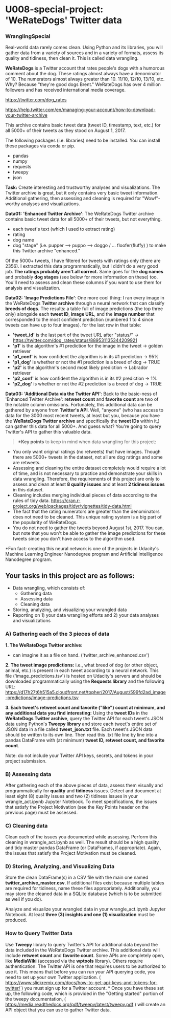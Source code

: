 # U008-special-project: 'WeRateDogs' Twitter data

### WranglingSpecial

Real-world data rarely comes clean. Using Python and its libraries, you will gather data from a variety of sources and in a variety of formats, assess its quality and tidiness, then clean it. This is called data wrangling. 

**WeRateDogs** is a Twitter account that rates people's dogs with a humorous comment about the dog. These ratings almost always have a denominator of 10. The numerators almost always greater than 10. 11/10, 12/10, 13/10, etc. Why? Because "they're good dogs Brent." WeRateDogs has over 4 million followers and has received international media coverage.

https://twitter.com/dog_rates

https://help.twitter.com/en/managing-your-account/how-to-download-your-twitter-archive

This archive contains basic tweet data (tweet ID, timestamp, text, etc.) for all 5000+ of their tweets as they stood on August 1, 2017.

The following packages (i.e. libraries) need to be installed. You can install these packages via conda or pip. 
 - pandas
 - numpy
 - requests
 - tweepy
 - json
 
__Task:__ Create interesting and trustworthy analyses and visualizations. The Twitter archive is great, but it only contains very basic tweet information. Additional gathering, then assessing and cleaning is required for "Wow!"-worthy analyses and visualizations.  

__Data01:__ **'Enhanced Twitter Archive'**: The WeRateDogs Twitter archive contains basic tweet data for all 5000+ of their tweets, but not everything. 
 - each tweet's text (which I used to extract rating)
 - rating
 - dog name
 - dog "stage" (i.e. pupper --> puppo --> doggo / ... floofer(fluffy) ) to make this Twitter archive "enhanced." 

Of the 5000+ tweets, I have filtered for tweets with ratings only (there are 2356). I extracted this data programmatically, but I didn't do a very good job. **The ratings probably aren't all correct.** Same goes for the **dog names** and probably **dog stages** (see below for more information on these) too. You'll need to assess and clean these columns if you want to use them for analysis and visualization.

__Data02:__ **'Image Predictions File'**: One more cool thing: I ran every image in the WeRateDogs **Twitter archive** through a neural network that can classify **breeds of dogs**. The results: a table full of image predictions (the top three only) alongside each **tweet ID**, **image URL**, and the **image number** that corresponded to the most confident prediction (numbered 1 to 4 since tweets can have up to four images). for the last row in that table:
 - **'tweet_id'** is the last part of the tweet URL after "status/" → https://twitter.com/dog_rates/status/889531135344209921
 - **'p1'** is the algorithm's #1 prediction for the image in the tweet → golden retriever
 - **'p1_conf'** is how confident the algorithm is in its #1 prediction → 95%
 - **'p1_dog'** is whether or not the #1 prediction is a breed of dog → TRUE
 - **'p2'** is the algorithm's second most likely prediction → Labrador retriever
 - **'p2_conf'** is how confident the algorithm is in its #2 prediction → 1%
 - **'p2_dog'** is whether or not the #2 prediction is a breed of dog → TRUE
 
__Data03:__ **'Additional Data via the Twitter API'**: Back to the basic-ness of 'Enhanced Twitter Archive': **retweet count** and **favorite count** are two of the notable column omissions. Fortunately, this additional data can be gathered by anyone from **Twitter's API**. Well, "anyone" (who has access to data for the 3000 most recent tweets, at least but you, because you have the **WeRateDogs Twitter archive** and specifically the **tweet IDs** within it,) can gather this data for all 5000+. And guess what? You're going to query Twitter's API to gather this valuable data.

> __*Key points__ to keep in mind when data wrangling for this project:
 - You only want original ratings (no retweets) that have images. Though there are 5000+ tweets in the dataset, not all are dog ratings and some are retweets.
 - Assessing and cleaning the entire dataset completely would require a lot of time, and is not necessary to practice and demonstrate your skills in data wrangling. Therefore, the requirements of this project are only to assess and clean at least **8 quality issues** and at least **2 tidiness issues** in this dataset.
 - Cleaning includes merging individual pieces of data according to the rules of tidy data. https://cran.r-project.org/web/packages/tidyr/vignettes/tidy-data.html
 - The fact that the rating numerators are greater than the denominators does not need to be cleaned. This unique rating system is a big part of the popularity of WeRateDogs.
 - You do not need to gather the tweets beyond August 1st, 2017. You can, but note that you won't be able to gather the image predictions for these tweets since you don't have access to the algorithm used.

*Fun fact: creating this neural network is one of the projects in Udacity's Machine Learning Engineer Nanodegree program and Artificial Intelligence Nanodegree program.


## Your tasks in this project are as follows:

 - Data wrangling, which consists of:
   - Gathering data
   - Assessing data
   - Cleaning data
 - Storing, analyzing, and visualizing your wrangled data
 - Reporting on 1) your data wrangling efforts and 2) your data analyses and visualizations


### A) Gathering each of the 3 pieces of data

__1. The WeRateDogs Twitter archive:__ 
 - can imagine it as a file on hand. ('twitter_archive_enhanced.csv')

__2. The tweet image predictions:__ i.e., what breed of dog (or other object, animal, etc.) is present in each tweet according to a neural network. This file ('image_predictions.tsv') is hosted on Udacity's servers and should be downloaded programmatically using the **Requests library** and the following URL: https://d17h27t6h515a5.cloudfront.net/topher/2017/August/599fd2ad_image-predictions/image-predictions.tsv

__3. Each tweet's retweet count and favorite ("like") count at minimum, and any additional data you find interesting:__ Using the **tweet IDs** in the **WeRateDogs Twitter archive**, query the Twitter API for each tweet's JSON data using Python's **Tweepy library** and store each tweet's entire set of JSON data in a file called **tweet_json.txt** file. Each tweet's JSON data should be written to its own line. Then read this .txt file line by line into a pandas DataFrame with (at minimum) **tweet ID, retweet count, and favorite count**. 

Note: do not include your Twitter API keys, secrets, and tokens in your project submission.

### B) Assessing data
After gathering each of the above pieces of data, assess them visually and programmatically for **quality** and **tidiness** issues. Detect and document at least eight (8) quality issues and two (2) tidiness issues in your wrangle_act.ipynb Jupyter Notebook. To meet specifications, the issues that satisfy the Project Motivation (see the Key Points header on the previous page) must be assessed.

### C) Cleaning data
Clean each of the issues you documented while assessing. Perform this cleaning in wrangle_act.ipynb as well. The result should be a high quality and tidy master pandas DataFrame (or DataFrames, if appropriate). Again, the issues that satisfy the Project Motivation must be cleaned.

### D) Storing, Analyzing, and Visualizing Data
Store the clean DataFrame(s) in a CSV file with the main one named **twitter_archive_master.csv**. If additional files exist because multiple tables are required for tidiness, name these files appropriately. Additionally, you may store the cleaned data in a SQLite database (which is to be submitted as well if you do).

Analyze and visualize your wrangled data in your wrangle_act.ipynb Jupyter Notebook. At least **three (3) insights and one (1) visualization** must be produced.


### How to Query Twitter Data
Use **Tweepy** library to query Twitter's API for additional data beyond the data included in the WeRateDogs Twitter archive. This additional data will include **retweet count** and **favorite count**. Some APIs are completely open, like **MediaWiki** (accessed via the **wptools** library). Others require authentication. The Twitter API is one that requires users to be authorized to use it. This means that before you can run your API querying code, you need to set up your own Twitter application. ( https://www.slickremix.com/docs/how-to-get-api-keys-and-tokens-for-twitter/ ) you must sign up for a Twitter account. * Once you have these set up, the following code, which is provided in the "Getting started" portion of the tweepy documentation, ( https://media.readthedocs.org/pdf/tweepy/latest/tweepy.pdf ) will create an API object that you can use to gather Twitter data.


